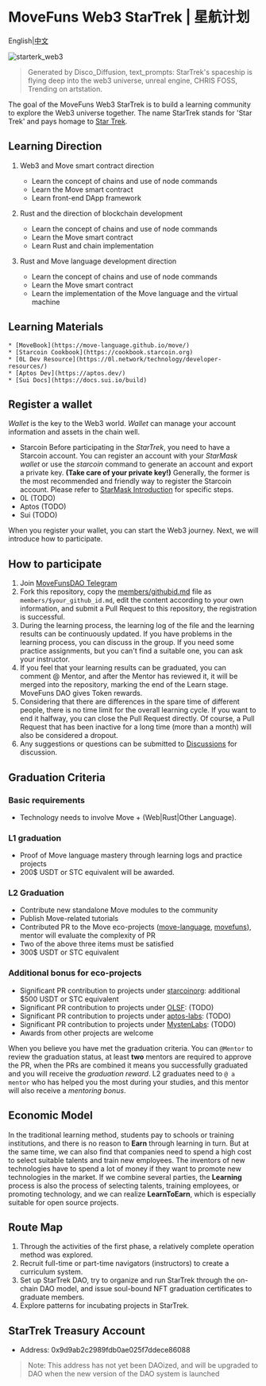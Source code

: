 # MoveFuns Web3 StarTrek | 星航计划

English|[中文](https://github.com/movefuns/web3startrek/blob/main/README_zh.md)

![starterk_web3](https://raw.githubusercontent.com/movefuns/web3startrek/main/cover/starterk_web3.png)

>  Generated by Disco_Diffusion, text_prompts:  StarTrek's spaceship is flying deep into the web3 universe, unreal engine, CHRIS FOSS, Trending on artstation.

The goal of the MoveFuns Web3 StarTrek is to build a learning community to explore the Web3 universe together.
The name StarTrek stands for 'Star Trek' and pays homage to [Star Trek](https://en.wikipedia.org/wiki/Star_Trek).


## Learning Direction

1. Web3 and Move smart contract direction

    * Learn the concept of chains and use of node commands
    * Learn the Move smart contract
    * Learn front-end DApp framework

2. Rust and the direction of blockchain development

    * Learn the concept of chains and use of node commands
    * Learn the Move smart contract
    * Learn Rust and chain implementation

3. Rust and Move language development direction

    * Learn the concept of chains and use of node commands
    * Learn the Move smart contract
    * Learn the implementation of the Move language and the virtual machine

## Learning Materials

    * [MoveBook](https://move-language.github.io/move/)
    * [Starcoin Cookbook](https://cookbook.starcoin.org)
    * [0L Dev Resource](https://0l.network/technology/developer-resources/)
    * [Aptos Dev](https://aptos.dev/)
    * [Sui Docs](https://docs.sui.io/build)

## Register a wallet

*Wallet* is the key to the Web3 world. *Wallet* can manage your account information and assets in the chain well.

* Starcoin
  Before participating in the *StarTrek*, you need to have a Starcoin account.
  You can register an account with your *StarMask wallet* or use the *starcoin* command to generate an account and export a private key. **(Take care of your private key!)**
  Generally, the former is the most recommended and friendly way to register the Starcoin account.
  Please refer to [StarMask Introduction](https://starcoinorg.github.io/starcoin-cookbook/docs/getting-started/accounts/use-starmask/) for specific steps.
* 0L (TODO)
* Aptos (TODO)
* Sui (TODO)

When you register your wallet, you can start the Web3 journey. Next, we will introduce how to participate.

## How to participate

1. Join [MoveFunsDAO Telegram](https://t.me/movefunsdao)
2. Fork this repository, copy the [members/githubid.md](./members/githubid.md) file as `members/$your_github_id.md`, edit the content according to your own information, and submit a Pull Request to this repository, the registration is successful.
3. During the learning process, the learning log of the file and the learning results can be continuously updated. If you have problems in the learning process, you can discuss in the group. If you need some practice assignments, but you can't find a suitable one, you can ask your instructor.
4. If you feel that your learning results can be graduated, you can comment @ Mentor, and after the Mentor has reviewed it, it will be merged into the repository, marking the end of the Learn stage. MoveFuns DAO gives Token rewards.
5. Considering that there are differences in the spare time of different people, there is no time limit for the overall learning cycle. If you want to end it halfway, you can close the Pull Request directly. Of course, a Pull Request that has been inactive for a long time (more than a month) will also be considered a dropout.
6. Any suggestions or questions can be submitted to [Discussions](https://github.com/movefuns/web3startrek/discussions) for discussion.

## Graduation Criteria

### Basic requirements

* Technology needs to involve Move + (Web|Rust|Other Language).

### L1 graduation

* Proof of Move language mastery through learning logs and practice projects
* 200$ USDT or STC equivalent will be awarded.

### L2 Graduation

* Contribute new standalone Move modules to the community
* Publish Move-related tutorials
* Contributed PR to the Move eco-projects ([move-language](https://github.com/move-language), [movefuns](https://github.com/movefuns)), mentor will evaluate the complexity of PR
* Two of the above three items must be satisfied
* 300$ USDT or STC equivalent

### Additional bonus for eco-projects

* Significant PR contribution to projects under [starcoinorg](https://github.com/starcoinorg): additional $500 USDT or STC equivalent
* Significant PR contribution to projects under [OLSF](https://github.com/OLSF): (TODO)
* Significant PR contribution to projects under [aptos-labs](https://github.com/aptos-labs): (TODO)
* Significant PR contribution to projects under [MystenLabs](https://github.com/MystenLabs): (TODO)
* Awards from other projects are welcome

When you believe you have met the graduation criteria. You can `@Mentor` to review the graduation status, at least **two** mentors are required to approve the PR, when the PRs are combined it means you successfully graduated and you will receive the *graduation reward*.
L2 graduates need to `@ a mentor` who has helped you the most during your studies, and this mentor will also receive a *mentoring bonus*.


## Economic Model

In the traditional learning method, students pay to schools or training institutions, and there is no reason to **Earn** through learning in turn.
But at the same time, we can also find that companies need to spend a high cost to select suitable talents and train new employees.
The inventors of new technologies have to spend a lot of money if they want to promote new technologies in the market.
If we combine several parties, the **Learning** process is also the process of selecting talents, training employees, or promoting technology, and we can realize **LearnToEarn**, which is especially suitable for open source projects.


## Route Map

1. Through the activities of the first phase, a relatively complete operation method was explored.
2. Recruit full-time or part-time navigators (instructors) to create a curriculum system.
3. Set up StarTrek DAO, try to organize and run StarTrek through the on-chain DAO model, and issue soul-bound NFT graduation certificates to graduate members.
4. Explore patterns for incubating projects in StarTrek.


## StarTrek Treasury Account

* Address: 0x9d9ab2c2989fdb0ae025f7ddece86088

> Note: This address has not yet been DAOized, and will be upgraded to DAO when the new version of the DAO system is launched
